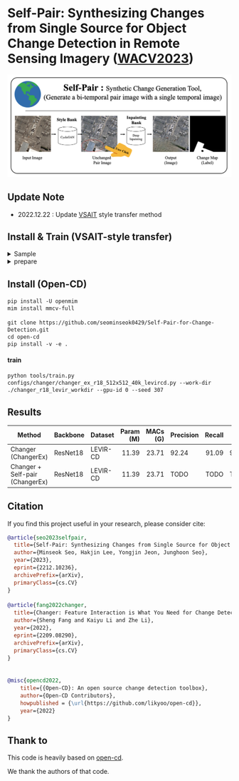 # Self-Pair: Synthesizing Changes from Single Source for Object Change Detection in Remote Sensing Imagery ([WACV2023](https://arxiv.org/abs/2212.10236))
<div align="center">
  <img src="resources/self-pair.png" width="600"/>
</div>

## Update Note

- 2022.12.22 : Update [VSAIT](https://github.com/facebookresearch/vsait) style transfer method 

## Install & Train (VSAIT-style transfer)

<details>
<summary>Sample</summary>
<div align="center">
  <img src="resources/vsait_style.png" width="800"/>
</div>
</details>

<details>
<summary>prepare</summary>

```
cd vsait
pip install -r requirements.txt

|./data/
|------/source
|-------------/train/A
|-------------/val/A
|------/target
|-------------/train/B
|-------------/val/B

python train.py --name="vsait"
python test.py --name="vsait_adapt" --checkpoint="./checkpoints/vsait/version_0/checkpoints/epoch={i}-step={j}.ckpt"
```

</details>

## Install (Open-CD)

```
pip install -U openmim
mim install mmcv-full

git clone https://github.com/seominseok0429/Self-Pair-for-Change-Detection.git
cd open-cd
pip install -v -e .
```

#### train
```
python tools/train.py configs/changer/changer_ex_r18_512x512_40k_levircd.py --work-dir ./changer_r18_levir_workdir --gpu-id 0 --seed 307
```

## Results

| Method    | Backbone | Dataset | Param (M)  | MACs (G)  | Precision |  Recall | F1 | config                                                                                                                                 | 
| --------- | -------- | --------- | ------: | -------: | -------------- | ----: | ------------- | -------------------------------------------------------------------------------------------------------------------------------------- | 
| Changer (ChangerEx) | ResNet18   | LEVIR-CD |  11.39 |     23.71 | 92.24           | 91.09 |  91.66        |  changer_ex_r18_512x512_40k_levircd.py
| Changer + Self-pair (ChangerEx) | ResNet18   | LEVIR-CD |  11.39 |     23.71 | TODO           | TODO |  TODO        |  TODO

## Citation

If you find this project useful in your research, please consider cite:

```bibtex
@article{seo2023selfpair,
  title={Self-Pair: Synthesizing Changes from Single Source for Object Change Detection in Remote Sensing Imagery}, 
  author={Minseok Seo, Hakjin Lee, Yongjin Jeon, Junghoon Seo},
  year={2023},
  eprint={2212.10236},
  archivePrefix={arXiv},
  primaryClass={cs.CV}
}

@article{fang2022changer,
  title={Changer: Feature Interaction is What You Need for Change Detection}, 
  author={Sheng Fang and Kaiyu Li and Zhe Li},
  year={2022},
  eprint={2209.08290},
  archivePrefix={arXiv},
  primaryClass={cs.CV}
}


@misc{opencd2022,
    title={{Open-CD}: An open source change detection toolbox},
    author={Open-CD Contributors},
    howpublished = {\url{https://github.com/likyoo/open-cd}},
    year={2022}
}
```
## Thank to

This code is heavily based on [open-cd](https://github.com/likyoo/open-cd).

We thank the authors of that code.




